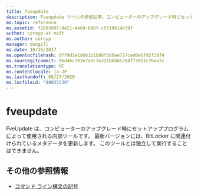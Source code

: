```yaml
---
title: fveupdate
description: Fveupdate ツールの参照記事。コンピューターのアップグレード時にセットアッププログラムによって使用される内部ツールです。
ms.topic: reference
ms.assetid: f2603607-9421-4e8d-b9bf-c5519814b39f
author: coreyp-at-msft
ms.author: coreyp
manager: dongill
ms.date: 10/16/2017
ms.openlocfilehash: 0ff9d1e1d661b1b06f560ae727ced6e6f92f38f4
ms.sourcegitcommit: 96d46c702e7a9c3a321bbbb5284f73911c7baa3c
ms.translationtype: MT
ms.contentlocale: ja-JP
ms.lasthandoff: 08/27/2020
ms.locfileid: "89035530"
---
```

# <a name="fveupdate"></a>fveupdate

FveUpdate は、コンピューターのアップグレード時にセットアッププログラムによって使用される内部ツールです。 最新バージョンには、BitLocker に関連付けられているメタデータを更新します。 このツールとは独立して実行することはできません。

## <a name="additional-references"></a>その他の参照情報

- [コマンド ライン構文の記号](command-line-syntax-key.md)
